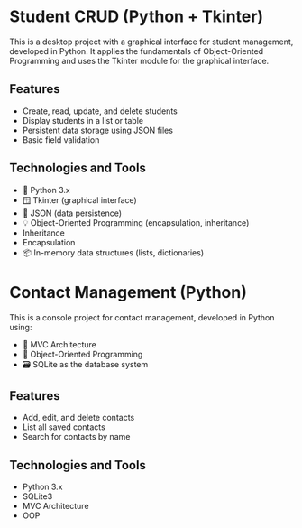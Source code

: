 # Student CRUD (Python + Tkinter)

This is a desktop project with a graphical interface for student management, 
developed in Python. It applies the fundamentals of Object-Oriented 
Programming and uses the Tkinter module for the graphical interface.

## Features

- Create, read, update, and delete students
- Display students in a list or table
- Persistent data storage using JSON files
- Basic field validation

## Technologies and Tools

- 🐍 Python 3.x
- 🪟 Tkinter (graphical interface)
- 📄 JSON (data persistence)
- 💡 Object-Oriented Programming (encapsulation, inheritance)
- Inheritance
- Encapsulation
- 📦 In-memory data structures (lists, dictionaries)








# Contact Management (Python)

This is a console project for contact management, developed in Python using:

- 🧱 MVC Architecture
- 🐍 Object-Oriented Programming
- 🗃️ SQLite as the database system

## Features

- Add, edit, and delete contacts
- List all saved contacts
- Search for contacts by name

## Technologies and Tools

- Python 3.x
- SQLite3
- MVC Architecture
- OOP 
